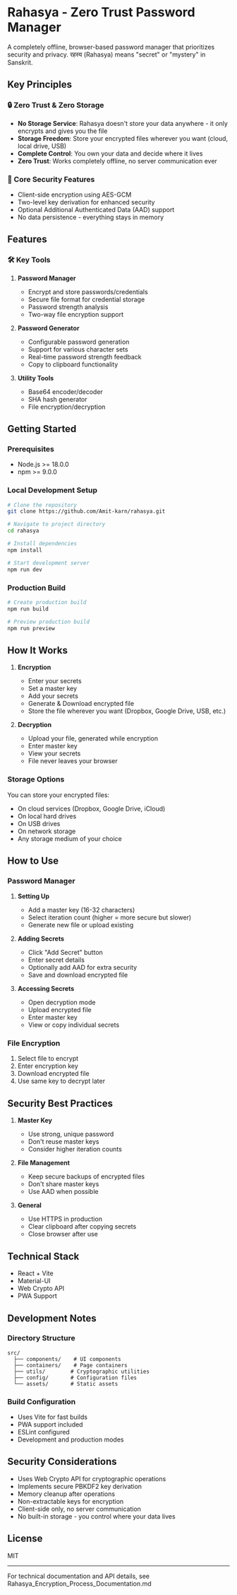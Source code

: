 # Rahasya - Zero Trust Password Manager

A completely offline, browser-based password manager that prioritizes security and privacy. रहस्य (Rahasya) means "secret" or "mystery" in Sanskrit.

## Key Principles

### 🔒 Zero Trust & Zero Storage

- **No Storage Service**: Rahasya doesn't store your data anywhere - it only encrypts and gives you the file
- **Storage Freedom**: Store your encrypted files wherever you want (cloud, local drive, USB)
- **Complete Control**: You own your data and decide where it lives
- **Zero Trust**: Works completely offline, no server communication ever

### 🔐 Core Security Features

- Client-side encryption using AES-GCM
- Two-level key derivation for enhanced security
- Optional Additional Authenticated Data (AAD) support
- No data persistence - everything stays in memory

## Features

### 🛠️ Key Tools

1. **Password Manager**

   - Encrypt and store passwords/credentials
   - Secure file format for credential storage
   - Password strength analysis
   - Two-way file encryption support

2. **Password Generator**

   - Configurable password generation
   - Support for various character sets
   - Real-time password strength feedback
   - Copy to clipboard functionality

3. **Utility Tools**
   - Base64 encoder/decoder
   - SHA hash generator
   - File encryption/decryption

## Getting Started

### Prerequisites

- Node.js >= 18.0.0
- npm >= 9.0.0

### Local Development Setup

```bash
# Clone the repository
git clone https://github.com/Amit-karn/rahasya.git

# Navigate to project directory
cd rahasya

# Install dependencies
npm install

# Start development server
npm run dev
```

### Production Build

```bash
# Create production build
npm run build

# Preview production build
npm run preview
```

## How It Works

1. **Encryption**

   - Enter your secrets
   - Set a master key
   - Add your secrets
   - Generate & Download encrypted file
   - Store the file wherever you want (Dropbox, Google Drive, USB, etc.)

2. **Decryption**
   - Upload your file, generated while encryption
   - Enter master key
   - View your secrets
   - File never leaves your browser

### Storage Options

You can store your encrypted files:

- On cloud services (Dropbox, Google Drive, iCloud)
- On local hard drives
- On USB drives
- On network storage
- Any storage medium of your choice

## How to Use

### Password Manager

1. **Setting Up**

   - Add a master key (16-32 characters)
   - Select iteration count (higher = more secure but slower)
   - Generate new file or upload existing

2. **Adding Secrets**

   - Click "Add Secret" button
   - Enter secret details
   - Optionally add AAD for extra security
   - Save and download encrypted file

3. **Accessing Secrets**
   - Open decryption mode
   - Upload encrypted file
   - Enter master key
   - View or copy individual secrets

### File Encryption

1. Select file to encrypt
2. Enter encryption key
3. Download encrypted file
4. Use same key to decrypt later

## Security Best Practices

1. **Master Key**

   - Use strong, unique password
   - Don't reuse master keys
   - Consider higher iteration counts

2. **File Management**

   - Keep secure backups of encrypted files
   - Don't share master keys
   - Use AAD when possible

3. **General**
   - Use HTTPS in production
   - Clear clipboard after copying secrets
   - Close browser after use

## Technical Stack

- React + Vite
- Material-UI
- Web Crypto API
- PWA Support

## Development Notes

### Directory Structure

```
src/
  ├── components/    # UI components
  ├── containers/    # Page containers
  ├── utils/        # Cryptographic utilities
  ├── config/       # Configuration files
  └── assets/       # Static assets
```

### Build Configuration

- Uses Vite for fast builds
- PWA support included
- ESLint configured
- Development and production modes

## Security Considerations

- Uses Web Crypto API for cryptographic operations
- Implements secure PBKDF2 key derivation
- Memory cleanup after operations
- Non-extractable keys for encryption
- Client-side only, no server communication
- No built-in storage - you control where your data lives

## License

MIT

---

For technical documentation and API details, see Rahasya_Encryption_Process_Documentation.md

